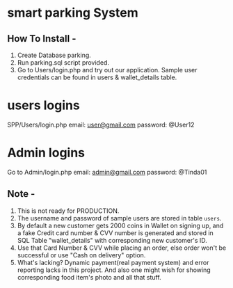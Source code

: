 # smart parking System




How To Install -
---------

1. Create Database parking.
2. Run parking.sql script provided.
3. Go to Users/login.php and try out our application. Sample user credentials can be found in users & wallet_details table.

# users logins
SPP/Users/login.php
email: user@gmail.com
password: @User12

# Admin logins
Go to Admin/login.php 
email: admin@gmail.com
password: @Tinda01


Note -
---------
1. This is not ready for PRODUCTION.
2. The username and password of sample users are stored in table `users`.
3. By default a new customer gets 2000 coins in Wallet on signing up, and a fake Credit card number & CVV number is generated and stored in SQL Table "wallet_details" with corresponding new customer's ID.
4. Use that Card Number & CVV while placing an order, else order won't be successful or use "Cash on delivery" option.
5. What's lacking? Dynamic payment(real payment system) and error reporting lacks in this project. And also one might wish for showing corresponding food item's photo and all that stuff.

